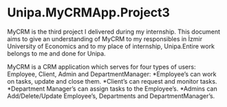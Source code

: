 # Unipa.MyCRMApp.Project3

MyCRM is the third project I delivered during my internship. This document aims to give an understanding of MyCRM to my responsibles in İzmir University of Economics and 
to my place of internship, Unipa.Entire work belongs to me and done for Unipa.

MyCRM is a CRM application which serves for four types of users: Employee, Client, Admin and DepartmentManager:
*Employee’s can work on tasks, update and close them.
*Client’s can request and monitor tasks.
*Department Manager’s can assign tasks to the Employee’s.
*Admins can Add/Delete/Update Employee’s, Departments and DepartmentManager’s.
